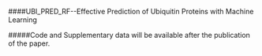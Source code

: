 ####UBI_PRED_RF--Effective Prediction of Ubiquitin Proteins with Machine Learning

#####Code and Supplementary data will be available after the publication of the paper. 


